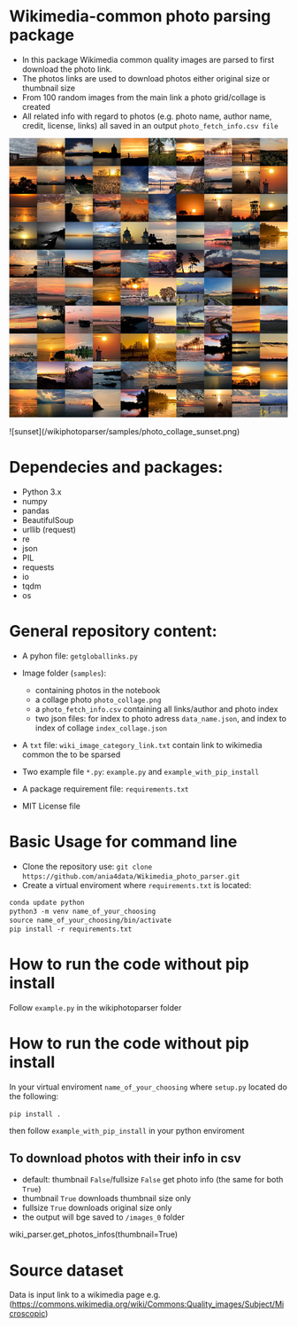 # Wikimedia-common photo parsing package

- In this package Wikimedia common quality images are parsed to first download the photo link.
- The photos links are used to download photos either original size or thumbnail size
- From 100 random images from the main link a photo grid/collage is created
- All related info with regard to photos (e.g. photo name, author name, credit, license, links) all saved in an output `photo_fetch_info.csv file`

<p align="center"> 
<img src="https://github.com/ania4data/Wikimedia_photo_parser/blob/master/wikiphotoparser/samples/photo_collage_sunset.png">
</p>
![sunset](/wikiphotoparser/samples/photo_collage_sunset.png)


# Dependecies and packages:

- Python 3.x
- numpy
- pandas
- BeautifulSoup
- urllib (request)
- re
- json
- PIL
- requests
- io
- tqdm
- os



# General repository content:

- A pyhon file: `getgloballinks.py`
- Image folder (`samples`):
	- containing photos in the notebook
	- a collage photo `photo_collage.png`
	- a `photo_fetch_info.csv` containing all links/author and photo index
	- two json files: for index to photo adress `data_name.json`, and index to index of collage `index_collage.json`

- A `txt` file: `wiki_image_category_link.txt` contain link to wikimedia common the to be sparsed
- Two example file `*.py`: `example.py` and `example_with_pip_install`
- A package requirement file:  `requirements.txt`
- MIT License file


# Basic Usage for command line

- Clone the repository use: `git clone https://github.com/ania4data/Wikimedia_photo_parser.git`
- Create a virtual enviroment where `requirements.txt` is located: 
```
conda update python
python3 -m venv name_of_your_choosing
source name_of_your_choosing/bin/activate
pip install -r requirements.txt
```

# How to run the code without pip install

Follow `example.py` in the  wikiphotoparser folder

# How to run the code without pip install

In your virtual enviroment `name_of_your_choosing` where `setup.py` located do the following:

`pip install .`

then follow `example_with_pip_install` in your python enviroment


## To download photos with their info in csv

- default: thumbnail `False`/fullsize `False` get photo info (the same for both `True`)
- thumbnail `True` downloads thumbnail size only
- fullsize `True` downloads original size only
- the output will bge saved to `/images_0` folder

wiki_parser.get_photos_infos(thumbnail=True)


# Source dataset

Data is input link to a wikimedia page e.g. (https://commons.wikimedia.org/wiki/Commons:Quality_images/Subject/Microscopic)
